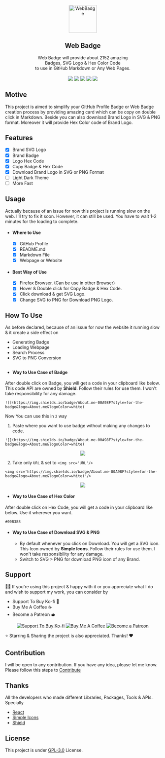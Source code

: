 <div align="center"> 
  <img src="https://i.ibb.co/PTPfSCw/WebBadge.png" alt="WebBadge" border="0" height='90'>
  <h2>Web Badge</h2>
  Web Badge will provide about 2152 amazing<br> Badges, SVG Logo & Hex Color Code <br>to use in GitHub Markdown or Any Web Pages.<br><br>
  
  <img src="https://img.shields.io/github/forks/mrhrifat/web-badge?style=for-the-badge">

  <img src="https://img.shields.io/github/stars/mrhrifat/web-badge?style=for-the-badge">

  <img src="https://img.shields.io/github/issues/mrhrifat/web-badge?style=for-the-badge">

  <img src="https://img.shields.io/github/issues-pr/mrhrifat/web-badge?style=for-the-badge">

  <img src="https://img.shields.io/github/license/mrhrifat/web-badge?style=for-the-badge">
</div>

## Motive
This project is aimed to simplify your GitHub Profile Badge or Web Badge creation process by providing amazing card which can be copy on double click in Markdown. Beside you can also download Brand Logo in SVG & PNG format. Moreover it will provide Hex Color code of Brand Logo.


## Features
- [x] Brand SVG Logo
- [x] Brand Badge
- [x] Logo Hex Code
- [x] Copy Badge & Hex Code
- [x] Download Brand Logo in SVG or PNG Format
- [ ] Light Dark Theme
- [ ] More Fast

## Usage
Actually because of an issue for now this project is running slow on the web. I'll try to fix it soon. However, it can still be used. You have to wait 1-2 minutes for the loading to complete.

- #### Where to Use
    - [x] GitHub Profile
    - [x] README.md
    - [x] Markdown File
    - [x] Webpage or Website 
- #### Best Way of Use
    - [x] Firefox Browser. (Can be use in other Browser)
    - [x]  Hover & Double click for Copy  Badge & Hex Code.
    - [x] Click download & get SVG Logo.
    - [x] Change SVG to PNG for Download PNG Logo.

## How To Use
As before declared, because of an issue for now the website it running slow & it create a side effect on
- Generating Badge
- Loading Webpage
- Search Process
- SVG to PNG Conversion

##
- #### Way to Use Case of Badge 
After double click on Badge, you will get a code in your clipboard like below. This code API are owned by **Shield**. Follow their rules for use them. I won't take responsibility for any damage.

```
![](https://img.shields.io/badge/About.me-00A98F?style=for-the-badge&logo=About.me&logoColor=white)
```

Now You can use this in `2` way
1. Paste where you want to use badge without making any changes to code.
```
![](https://img.shields.io/badge/About.me-00A98F?style=for-the-badge&logo=About.me&logoColor=white)
```
<div align='center'> 

![](https://img.shields.io/badge/About.me-00A98F?style=for-the-badge&logo=About.me&logoColor=white)

</div>

2. Take only `URL` & set to `<img src='URL'/>`
```
<img src='https://img.shields.io/badge/About.me-00A98F?style=for-the-badge&logo=About.me&logoColor=white)'/>
```
<div align='center'> 

<img src='https://img.shields.io/badge/About.me-00A98F?style=for-the-badge&logo=About.me&logoColor=white)'/>

</div>

- #### Way to Use Case of Hex Color 
After double click on Hex Code, you will get a code in your clipboard like below. Use it wherever you want.
```
#00B388
```
- #### Way to Use Case of Download SVG & PNG
    - By default whenever you click on Download. You will get a SVG icon. This Icon owned by **Simple Icons**. Follow their rules for use them. I won't take responsibility for any damage.
    - Switch to SVG > PNG for download PNG icon of any Brand. 


## Support
👍🏻 If you're using this project & happy with it or you appreciate what I do and wish to support my work, you can consider by 
- Support To Buy Ko-fi 🍵
- Buy Me A Coffee ☕️
- Become a Patreon 🫖
<div align='center'>

 [![](https://img.shields.io/badge/Ko_fi-FF5E5B?style=for-the-badge&logo=Ko-fi&logoColor=white "Support To Buy Ko-fi")](https://ko-fi.com/mrhrifat)  [![](https://img.shields.io/badge/Buy_Me_A_Coffee-FFDD00?style=for-the-badge&logo=buy-me-a-coffee&logoColor=black "Buy Me A Coffee")](https://buymeacoffee.com/mrhrifat)  [![](https://img.shields.io/badge/Patreon-F96854?style=for-the-badge&logo=Patreon&logoColor=white "Become a Patreon")](https://patreon.com/mrhrifat)

</div>
⭐️ Starring & Sharing the project is also appreciated. Thanks! ❤️


## Contribution
I will be open to any contribution. If you have any idea, please let me know. Please follow this steps to [Contribute](https://github.com/mrhrifat/web-badge/blob/master/CONTRIBUTING.md)

## Thanks
All the developers who made different Libraries, Packages, Tools & APIs. Specially 
- [React](https://github.com/facebook/react)
- [Simple Icons](https://github.com/simple-icons/simple-icons)
- [Shield](https://github.com/badges/shields)

## License
This project is under [GPL-3.0](https://github.com/mrhrifat/web-badge/blob/master/LICENSE.md) License.
